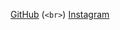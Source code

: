 [GitHub](https://github.com/GzimRexhepi)
(`<br>`)
[Instagram](https://www.instagram.com/gzim_rexhepi1/)